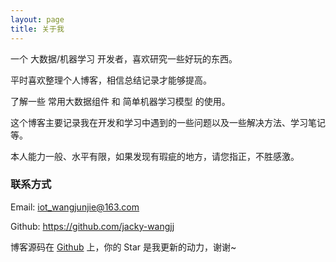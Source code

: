 ```yaml
---
layout: page
title: 关于我 
---
```


一个 大数据/机器学习 开发者，喜欢研究一些好玩的东西。

平时喜欢整理个人博客，相信总结记录才能够提高。

了解一些 常用大数据组件 和 简单机器学习模型 的使用。

这个博客主要记录我在开发和学习中遇到的一些问题以及一些解决方法、学习笔记等。

本人能力一般、水平有限，如果发现有瑕疵的地方，请您指正，不胜感激。

### 联系方式

Email: iot_wangjunjie@163.com

Github: <a target="_blank" href='https://github.com/jacky-wangjj/'>https://github.com/jacky-wangjj</a>

博客源码在 <a target="_blank" href='https://github.com/jacky-wangjj/jacky-wangjj.github.io/'>Github</a> 上，你的 Star 是我更新的动力，谢谢~

